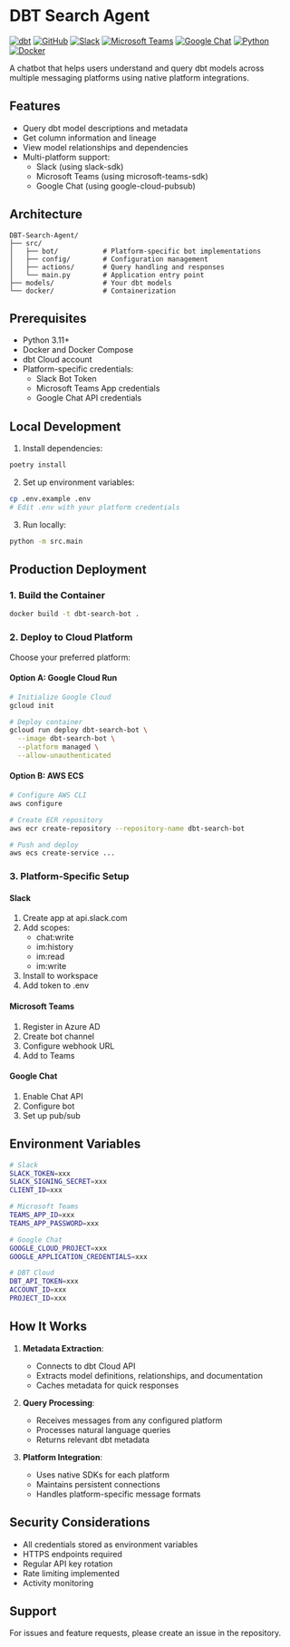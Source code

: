 # DBT Search Agent

[![dbt](https://img.shields.io/badge/dbt-FF694B?style=for-the-badge&logo=dbt&logoColor=white)](https://www.getdbt.com/)
[![GitHub](https://img.shields.io/badge/github-%23121011.svg?style=for-the-badge&logo=github&logoColor=white)](https://github.com)
[![Slack](https://img.shields.io/badge/Slack-4A154B?style=for-the-badge&logo=slack&logoColor=white)](https://slack.com)
[![Microsoft Teams](https://img.shields.io/badge/Microsoft_Teams-6264A7?style=for-the-badge&logo=microsoft-teams&logoColor=white)](https://teams.microsoft.com)
[![Google Chat](https://img.shields.io/badge/Google%20Chat-00AC47?style=for-the-badge&logo=google-chat&logoColor=white)](https://workspace.google.com/products/chat/)
[![Python](https://img.shields.io/badge/python-3.11-blue.svg?style=for-the-badge&logo=python&logoColor=white)](https://www.python.org)
[![Docker](https://img.shields.io/badge/docker-%230db7ed.svg?style=for-the-badge&logo=docker&logoColor=white)](https://www.docker.com/)

A chatbot that helps users understand and query dbt models across multiple messaging platforms using native platform integrations.

## Features

- Query dbt model descriptions and metadata
- Get column information and lineage
- View model relationships and dependencies
- Multi-platform support:
  - Slack (using slack-sdk)
  - Microsoft Teams (using microsoft-teams-sdk)
  - Google Chat (using google-cloud-pubsub)

## Architecture

```
DBT-Search-Agent/
├── src/
│   ├── bot/           # Platform-specific bot implementations
│   ├── config/        # Configuration management
│   ├── actions/       # Query handling and responses
│   └── main.py        # Application entry point
├── models/            # Your dbt models
└── docker/            # Containerization
```

## Prerequisites

- Python 3.11+
- Docker and Docker Compose
- dbt Cloud account
- Platform-specific credentials:
  - Slack Bot Token
  - Microsoft Teams App credentials
  - Google Chat API credentials

## Local Development

1. Install dependencies:
```bash
poetry install
```

2. Set up environment variables:
```bash
cp .env.example .env
# Edit .env with your platform credentials
```

3. Run locally:
```bash
python -m src.main
```

## Production Deployment

### 1. Build the Container

```bash
docker build -t dbt-search-bot .
```

### 2. Deploy to Cloud Platform

Choose your preferred platform:

#### Option A: Google Cloud Run
```bash
# Initialize Google Cloud
gcloud init

# Deploy container
gcloud run deploy dbt-search-bot \
  --image dbt-search-bot \
  --platform managed \
  --allow-unauthenticated
```

#### Option B: AWS ECS
```bash
# Configure AWS CLI
aws configure

# Create ECR repository
aws ecr create-repository --repository-name dbt-search-bot

# Push and deploy
aws ecs create-service ...
```

### 3. Platform-Specific Setup

#### Slack
1. Create app at api.slack.com
2. Add scopes:
   - chat:write
   - im:history
   - im:read
   - im:write
3. Install to workspace
4. Add token to .env

#### Microsoft Teams
1. Register in Azure AD
2. Create bot channel
3. Configure webhook URL
4. Add to Teams

#### Google Chat
1. Enable Chat API
2. Configure bot
3. Set up pub/sub

## Environment Variables

```bash
# Slack
SLACK_TOKEN=xxx
SLACK_SIGNING_SECRET=xxx
CLIENT_ID=xxx

# Microsoft Teams
TEAMS_APP_ID=xxx
TEAMS_APP_PASSWORD=xxx

# Google Chat
GOOGLE_CLOUD_PROJECT=xxx
GOOGLE_APPLICATION_CREDENTIALS=xxx

# DBT Cloud
DBT_API_TOKEN=xxx
ACCOUNT_ID=xxx
PROJECT_ID=xxx
```

## How It Works

1. **Metadata Extraction**:
   - Connects to dbt Cloud API
   - Extracts model definitions, relationships, and documentation
   - Caches metadata for quick responses

2. **Query Processing**:
   - Receives messages from any configured platform
   - Processes natural language queries
   - Returns relevant dbt metadata

3. **Platform Integration**:
   - Uses native SDKs for each platform
   - Maintains persistent connections
   - Handles platform-specific message formats

## Security Considerations

- All credentials stored as environment variables
- HTTPS endpoints required
- Regular API key rotation
- Rate limiting implemented
- Activity monitoring

## Support

For issues and feature requests, please create an issue in the repository.


